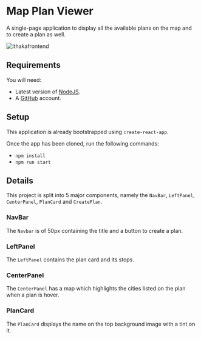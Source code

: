 # Map Plan Viewer

A single-page application to display all the available plans on the map and to create a plan as well.

![ithakafrontend](https://user-images.githubusercontent.com/13014093/32478680-15db9462-c3ac-11e7-8fc6-22552b6ea8a0.gif)

## Requirements
You will need:
- Latest version of <a href="https://nodejs.org/en/" target="_blank">NodeJS</a>.
- A <a href="http://www.github.com" target="_blank">GitHub</a> account.

## Setup
This application is already bootstrapped using `create-react-app`.

Once the app has been cloned, run the following commands:
- `npm install`
- `npm run start`

## Details
This project is split into 5 major components, namely the `NavBar`, `LeftPanel`, `CenterPanel`, `PlanCard` and `CreatePlan`.

### NavBar
The `Navbar` is of 50px containing the title and a button to create a plan.

### LeftPanel
The `LeftPanel` contains the plan card and its stops.

### CenterPanel
The `CenterPanel` has a map which highlights the cities listed on the plan when a plan is hover.

### PlanCard
The `PlanCard` displays the name on the top background image with a tint on it.

